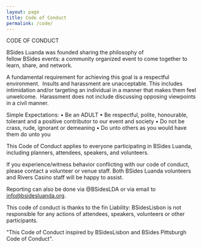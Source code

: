 ```yaml
---
layout: page
title: Code of Conduct
permalink: /code/
---
```



CODE OF CONDUCT

BSides Luanda was founded sharing the philosophy of fellow BSides events: a community organized event to come together to learn, share, and network.

A fundamental requirement for achieving this goal is a respectful environment.  Insults and harassment are unacceptable. This includes intimidation and/or targeting an individual in a manner that makes them feel unwelcome.  Harassment does not include discussing opposing viewpoints in a civil manner.

Simple Expectations:
	• Be an ADULT
	• Be respectful, polite, honourable, tolerant and a positive contributor to our event and society
	• Do not be crass, rude, ignorant or demeaning
	• Do unto others as you would have them do unto you


This Code of Conduct applies to everyone participating in BSides Luanda, including planners, attendees, speakers, and volunteers.

If you experience/witness behavior conflicting with our code of conduct, please contact a volunteer or venue staff. Both BSides Luanda volunteers and Rivers Casino staff will be happy to assist. 

Reporting can also be done via @BSidesLDA or via email to info@bsidesluanda.org.

This code of conduct is thanks to the fin
Liability:
BSidesLisbon is not responsible for any actions of attendees, speakers, volunteers or other participants.

"This Code of Conduct inspired by BSidesLisbon and  BSides Pittsburgh Code of Conduct".
